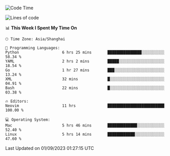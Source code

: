 <!--START_SECTION:waka-->
![Code Time](http://img.shields.io/badge/Code%20Time-1%2C546%20hrs%2027%20mins-blue)

![Lines of code](https://img.shields.io/badge/From%20Hello%20World%20I%27ve%20Written-287.8%20thousand%20lines%20of%20code-blue)

📊 **This Week I Spent My Time On** 

```text
🕑︎ Time Zone: Asia/Shanghai

💬 Programming Languages: 
Python                   6 hrs 25 mins       ███████████████░░░░░░░░░░   58.34 % 
YAML                     2 hrs 2 mins        █████░░░░░░░░░░░░░░░░░░░░   18.54 % 
Go                       1 hr 27 mins        ███░░░░░░░░░░░░░░░░░░░░░░   13.24 % 
XML                      32 mins             █░░░░░░░░░░░░░░░░░░░░░░░░   04.91 % 
Bash                     22 mins             █░░░░░░░░░░░░░░░░░░░░░░░░   03.38 % 

🔥 Editors: 
Neovim                   11 hrs              █████████████████████████   100.00 % 

💻 Operating System: 
Mac                      5 hrs 46 mins       █████████████░░░░░░░░░░░░   52.40 % 
Linux                    5 hrs 14 mins       ████████████░░░░░░░░░░░░░   47.60 % 
```


 Last Updated on 01/09/2023 01:27:15 UTC
<!--END_SECTION:waka-->
